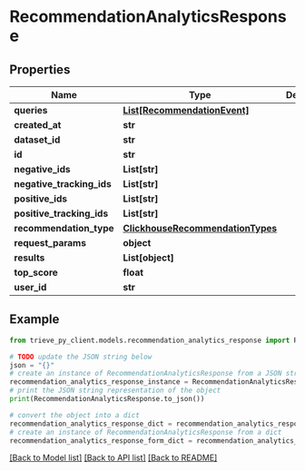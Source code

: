 # RecommendationAnalyticsResponse


## Properties

Name | Type | Description | Notes
------------ | ------------- | ------------- | -------------
**queries** | [**List[RecommendationEvent]**](RecommendationEvent.md) |  | 
**created_at** | **str** |  | 
**dataset_id** | **str** |  | 
**id** | **str** |  | 
**negative_ids** | **List[str]** |  | 
**negative_tracking_ids** | **List[str]** |  | 
**positive_ids** | **List[str]** |  | 
**positive_tracking_ids** | **List[str]** |  | 
**recommendation_type** | [**ClickhouseRecommendationTypes**](ClickhouseRecommendationTypes.md) |  | 
**request_params** | **object** |  | 
**results** | **List[object]** |  | 
**top_score** | **float** |  | 
**user_id** | **str** |  | 

## Example

```python
from trieve_py_client.models.recommendation_analytics_response import RecommendationAnalyticsResponse

# TODO update the JSON string below
json = "{}"
# create an instance of RecommendationAnalyticsResponse from a JSON string
recommendation_analytics_response_instance = RecommendationAnalyticsResponse.from_json(json)
# print the JSON string representation of the object
print(RecommendationAnalyticsResponse.to_json())

# convert the object into a dict
recommendation_analytics_response_dict = recommendation_analytics_response_instance.to_dict()
# create an instance of RecommendationAnalyticsResponse from a dict
recommendation_analytics_response_form_dict = recommendation_analytics_response.from_dict(recommendation_analytics_response_dict)
```
[[Back to Model list]](../README.md#documentation-for-models) [[Back to API list]](../README.md#documentation-for-api-endpoints) [[Back to README]](../README.md)


